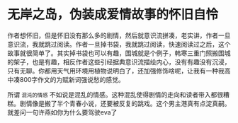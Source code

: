 # 无岸之岛，伪装成爱情故事的怀旧自怜

作者想怀旧，但是怀旧没有那么多的剧情，然后就意识流拼凑，老实讲，作者一旦意识流，我就跳过阅读。作者一旦掉书袋，我就跳过阅读，快速阅读过之后，这个故事就很简单了。其实掉书袋也可以有趣，围城就是个例子，韩寒三重门照搬围城的架子，也是有趣，相反作者这些引经据典意识流描绘内心，没有有趣没有沉浸，只有无聊。你都用天气用环境用植物说明白了，还加强修饰啥呢，让我有一种我高中凑800字作文的为赋新词强说愁的感觉。

所谓 `混沌的情感` 不如说是混乱的情感。这种混乱使得剧情的走向和读者带入都很糟糕。剧情像是搬了半个青春小说，还要被反复的跳戏。这个男主港真有点淀真嗣。就差问一句许燕如你为什么要驾驶eva了
